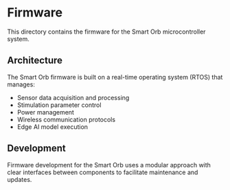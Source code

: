 # Firmware

This directory contains the firmware for the Smart Orb microcontroller system.

## Architecture

The Smart Orb firmware is built on a real-time operating system (RTOS) that manages:

- Sensor data acquisition and processing
- Stimulation parameter control
- Power management
- Wireless communication protocols
- Edge AI model execution

## Development

Firmware development for the Smart Orb uses a modular approach with clear interfaces between components to facilitate maintenance and updates.